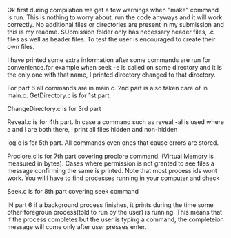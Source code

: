Ok first during compilation we get a few warnings when "make" command is run. This is nothing to worry about. run the code anyways and it will work correctly. No additional files or directories are present in my submission and this is my readme. SUbmission folder only has necessary header files, .c files as well as header files. To test the user is encouraged to create their own files.

I have printed some extra information after some commands are run for convenience.for example when seek -e is called on some directory and it is the only one with that name, I printed directory changed to that directory.

For part 6 all commands are in main.c. 2nd part is also taken care of in main.c. GetDirectory.c is for 1st part.

ChangeDirectory.c is for 3rd part

Reveal.c is for 4th part. In case a command such as reveal -al is used where a and l are both there, i print all files hidden and non-hidden

log.c is for 5th part. All commands even ones that cause errors are stored.

Proclore.c is for 7th part covering proclore command. (Virtual Memory is measured in bytes). Cases where permission is not granted to see files a message confirming the same is printed. Note that most process ids wont work. You willl have to find processes running in your computer and check

Seek.c is for 8th part covering seek command

IN part 6 if a background process finishes, it prints during the time some other foregroun process(told to run by the user) is running. This means that if the process completes but the user is typing a command, the completeion message will come only after user presses enter.
